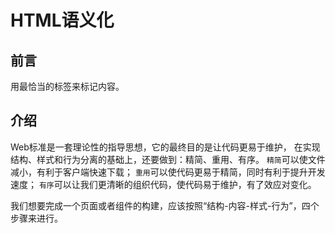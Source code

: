 # HTML语义化

## 前言

用最恰当的标签来标记内容。

## 介绍

Web标准是一套理论性的指导思想，它的最终目的是让代码更易于维护，
在实现结构、样式和行为分离的基础上，还要做到：精简、重用、有序。
`精简`可以使文件减小，有利于客户端快速下载；
`重用`可以使代码更易于精简，同时有利于提升开发速度；
`有序`可以让我们更清晰的组织代码，使代码易于维护，有了效应对变化。

我们想要完成一个页面或者组件的构建，应该按照“结构-内容-样式-行为”，四个步骤来进行。